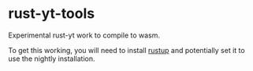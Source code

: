 # rust-yt-tools

Experimental rust-yt work to compile to wasm.

To get this working, you will need to install [rustup](https://rustup.rs/) and
potentially set it to use the nightly installation.

